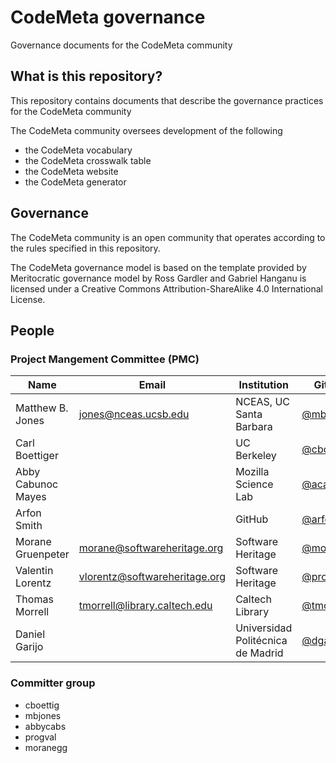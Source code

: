 # CodeMeta governance
Governance documents for the CodeMeta community


## What is this repository?

This repository contains documents that describe the governance practices for the CodeMeta community

The CodeMeta community oversees development of the following 
- the CodeMeta vocabulary
- the CodeMeta crosswalk table
- the CodeMeta website
- the CodeMeta generator

## Governance

The CodeMeta community is an open community that operates according to the rules specified in this repository.

The CodeMeta governance model is based on the template provided by Meritocratic governance model by Ross Gardler and Gabriel Hanganu is licensed under a Creative Commons Attribution-ShareAlike 4.0 International License.

## People
### Project Mangement Committee (PMC)
| Name             | Email                | Institution               | GitHub  |
|------------------|----------------------|-------------------------| --------|
| Matthew B. Jones | jones@nceas.ucsb.edu | NCEAS, UC Santa Barbara | [@mbjones](http://github.com/mbjones) |
| Carl Boettiger   | | UC Berkeley | [@cboettig](http://github.com/cboettig) |
| Abby Cabunoc Mayes | | Mozilla Science Lab | [@acabunoc](http://github.com/acabunoc) |
| Arfon Smith | | GitHub | [@arfon](http://github.com/arfon) |
| Morane Gruenpeter | morane@softwareheritage.org | Software Heritage | [@moranegg](https://github.com/moranegg) |
| Valentin Lorentz | vlorentz@softwareheritage.org | Software Heritage | [@progval](https://github.com/progval) |
| Thomas Morrell | tmorrell@library.caltech.edu | Caltech Library | [@tmorell](https://github.com/tmorrell) |
| Daniel Garijo |  |  Universidad Politécnica de Madrid | [@dgarijo](https://github.com/dgarijo)  |

### Committer group
- cboettig
- mbjones
- abbycabs
- progval
- moranegg
